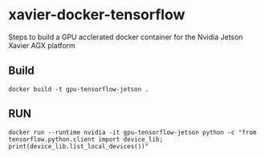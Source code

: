 # xavier-docker-tensorflow
Steps to build a GPU acclerated docker container for the Nvidia Jetson Xavier AGX platform

## Build

```shell
docker build -t gpu-tensorflow-jetson .
```

## RUN

```shell
docker run --runtime nvidia -it gpu-tensorflow-jetson python -c "from tensorflow.python.client import device_lib; print(device_lib.list_local_devices())"
```
